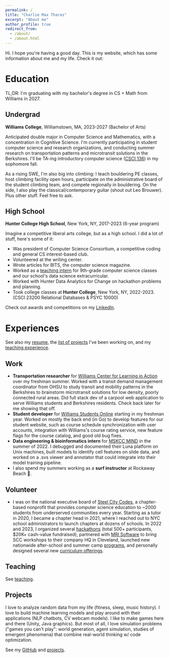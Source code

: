 ```yaml
---
permalink: /
title: "Charlie Max Tharas"
excerpt: "About me"
author_profile: true
redirect_from: 
  - /about/
  - /about.html
---
```


Hi. I hope you're having a good day. This is my website, which has some information about me and my life. Check it out:

# Education
TL;DR: I'm graduating with my bachelor's degree in CS + Math from Williams in 2027.
## Undergrad
**Williams College**, Williamstown, MA, 2023-2027 (Bachelor of Arts)

Anticipated double major in Computer Science and Mathematics, with a concentration in Cognitive Science. I'm currently participating in student computer science and research organizations, and conducting summer research on transportation patterns and microtransit solutions in the Berkshires. I'll be TA-ing introductory computer science ([CSCI 136](https://www.charliemax.dev/teaching/csci136)) in my sophomore fall. 

As a rising SWE, I'm also big into climbing: I teach bouldering PE classes, host climbing facility open hours, participate on the administrative board of the student climbing team, and compete regionally in bouldering. On the side, I also play the classical/contemporary guitar (shout out Leo Brouwer). Plus other stuff. Feel free to ask.

## High School

**Hunter College High School**, New York, NY, 2017-2023 (6-year program)

Imagine a competitive liberal arts college, but as a high school. I did a lot of stuff, here's some of it:
- Was president of Computer Science Consortium, a competitive coding and general CS interest-based club.
- Volunteered at the writing center.
- Wrote articles for BITS, the computer science magazine.
- Worked as a [teaching intern](https://www.charliemax.dev/teaching/high-school) for 9th-grade computer science classes and our school's data science extracurricular.
- Worked with Hunter Data Analytics for Change on hackathon problems and planning.
- Took college classes at **Hunter College**, New York, NY, 2022-2023. (CSCI 23200 Relational Databases & PSYC 10000)

Check out awards and competitions on my [LinkedIn](https://linkedin.com/in/charlietharas).

# Experiences
See also my [resume](https://charliemax.dev/resume.pdf), the [list of projects](https://charliemax.dev/projects) I've been working on, and my [teaching experience](https://charliemax.dev/teaching).

## Work
- __Transportation researcher__ for [Williams Center for Learning in Action](https://learning-in-action.williams.edu/) over my freshman summer. Worked with a transit demand management coordinator from OHSU to study transit and mobility patterns in the Berkshires to brainstorm microtransit solutions for low density, poorly connected rural areas. Did full stack dev of a carpool web application to serve Williams students and Berkshires residents. Check back later for me showing that off.
- __Student developer__ for [Williams Students Online](https://wso.williams.edu/about) starting in my freshman year. Worked on mostly the back end (in Go) to develop features for our student website, such as course schedule synchronization with user accounts, integration with Williams's course rating service, new feature flags for the course catalog, and good old bug fixes.
- __Data engineering & bioinformatics intern__ for [MSKCC MIND](https://www.mskcc.org/research-programs/msk-mind-multi-modal-integration-data) in the summer of 2022. I debugged and documented their Luna platform on Unix machines, built models to identify cell features on slide data, and worked on a .svs viewer and annotator that could integrate into their model training pipeline.
- I also spend my summers working as a __surf instructor__ at Rockaway Beach 🌊.

## Volunteer
- I was on the national executive board of [Steel City Codes](https://steelcitycodes.org), a chapter-based nonprofit that provides computer science education to ~2000 students from underserved communities every year. Starting as a tutor in 2020, I became a chapter head in 2021, where I reached out to NYC school administrators to launch chapters at dozens of schools. In 2022 and 2023, I organized several [hackathons](https://devpost.com/hackathons?search=steel%20city%20hacks) (total 500+ participants, $20K+ cash-value fundraised), partnered with [MRI Software](https://www.mrisoftware.com/news/mri-software-strengthens-commitment-to-advance-diversity-equity-and-inclusion-in-the-workplace/) to bring SCC workshops to their company HQ in Cleveland, launched new nationwide after-school and summer camp [programs](https://www.steelcitycodes.org/chapters), and personally designed several new [curriculum offerings](https://www.steelcitycodes.org/curriculum).

## Teaching
See [teaching](https://charliemax.dev/teaching).

## Projects
I love to analyze random data from my life (fitness, sleep, music history). I love to build machine learning models and play around with their applications (NLP chatbots, CV webcam models). I like to make games here and there (Unity, Java graphics). But most of all, I love simulation problems ("games you can't play": world generation, agent simulation, studies of emergent phenomena) that combine real-world thinking w/ code optimization. 

See my [GitHub](https://github.com/charlietharas) and [projects](https://charliemax.dev/portfolio).
